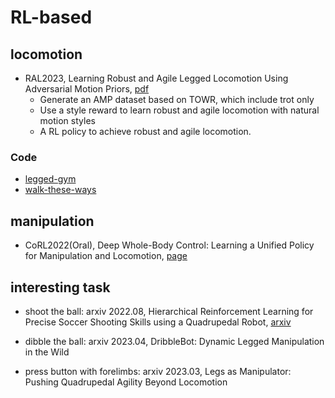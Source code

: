 # RL-based
## locomotion 

- RAL2023, Learning Robust and Agile Legged Locomotion Using Adversarial Motion Priors, [pdf](https://ieeexplore.ieee.org/document/10167753)  
    - Generate an AMP dataset based on TOWR, which include trot only
    - Use a style reward to learn robust and agile locomotion with natural motion styles
    - A RL policy to achieve robust and agile locomotion.

### Code
- [legged-gym](https://github.com/leggedrobotics/legged_gym)
- [walk-these-ways](https://github.com/Improbable-AI/walk-these-ways)


## manipulation
- CoRL2022(Oral), Deep Whole-Body Control: Learning a Unified Policy for Manipulation and Locomotion, [page](https://manipulation-locomotion.github.io/)

## interesting task
- shoot the ball: arxiv 2022.08, Hierarchical Reinforcement Learning for Precise Soccer Shooting Skills using a Quadrupedal Robot, [arxiv](https://arxiv.org/abs/2208.01160)

- dibble the ball: arxiv 2023.04, DribbleBot: Dynamic Legged Manipulation in the Wild

- press button with forelimbs: arxiv 2023.03, Legs as Manipulator: Pushing Quadrupedal Agility Beyond Locomotion

